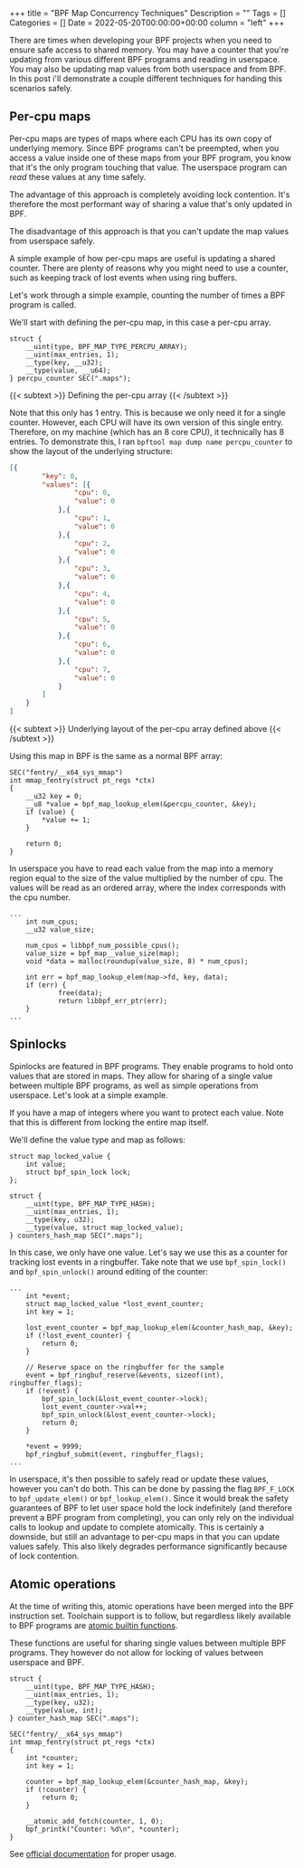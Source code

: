 +++
title = "BPF Map Concurrency Techniques"
Description = ""
Tags = []
Categories = []
Date = 2022-05-20T00:00:00+00:00
column = "left"
+++

There are times when developing your BPF projects when you need to ensure safe access to shared memory. You may have a counter that you're updating from various different BPF programs and reading in userspace. You may also be updating map values from both userspace and from BPF. In this post i'll demonstrate a couple different techniques for handing this scenarios safely. 

## Per-cpu maps

Per-cpu maps are types of maps where each CPU has its own copy of underlying memory. Since BPF programs can't be preempted, when you access a value inside one of these maps from your BPF program, you know that it's the only program touching that value. The userspace program can _read_ these values at any time safely.

The advantage of this approach is completely avoiding lock contention. It's therefore the most performant way of sharing a value that's only updated in BPF.

The disadvantage of this approach is that you can't update the map values from userspace safely.

A simple example of how per-cpu maps are useful is updating a shared counter. There are plenty of reasons why you might need to use a counter, such as keeping track of lost events when using ring buffers.

Let's work through a simple example, counting the number of times a BPF program is called.

We'll start with defining the per-cpu map, in this case a per-cpu array.

```
struct {
	__uint(type, BPF_MAP_TYPE_PERCPU_ARRAY);
	__uint(max_entries, 1);
	__type(key, __u32);
	__type(value, __u64);
} percpu_counter SEC(".maps");
```
{{< subtext >}}
Defining the per-cpu array
{{< /subtext >}}

Note that this only has 1 entry. This is because we only need it for a single counter. However, each CPU will have its own version of this single entry. Therefore, on my machine (which has an 8 core CPU), it technically has 8 entries. To demonstrate this, I ran `bpftool map dump name percpu_counter` to show the layout of the underlying structure:

```json
[{
        "key": 0,
        "values": [{
                "cpu": 0,
                "value": 0
            },{
                "cpu": 1,
                "value": 0
            },{
                "cpu": 2,
                "value": 0
            },{
                "cpu": 3,
                "value": 0
            },{
                "cpu": 4,
                "value": 0
            },{
                "cpu": 5,
                "value": 0
            },{
                "cpu": 6,
                "value": 0
            },{
                "cpu": 7,
                "value": 0
            }
        ]
    }
]

```
{{< subtext >}}
Underlying layout of the per-cpu array defined above
{{< /subtext >}}

Using this map in BPF is the same as a normal BPF array:

```
SEC("fentry/__x64_sys_mmap")
int mmap_fentry(struct pt_regs *ctx)
{
    __u32 key = 0;
    __u8 *value = bpf_map_lookup_elem(&percpu_counter, &key);
    if (value) {
        *value += 1;
    }

    return 0;
}
```

In userspace you have to read each value from the map into a memory region equal to the size of the value multiplied by the number of cpu. The values will be read as an ordered array, where the index corresponds with the cpu number.

```
...
    int num_cpus;
    __u32 value_size;

    num_cpus = libbpf_num_possible_cpus();
    value_size = bpf_map__value_size(map);
    void *data = malloc(roundup(value_size, 8) * num_cpus);

    int err = bpf_map_lookup_elem(map->fd, key, data);
    if (err) {
            free(data);
            return libbpf_err_ptr(err);
    }
...
```

## Spinlocks
 
Spinlocks are featured in BPF programs. They enable programs to hold onto values that are stored in maps. They allow for sharing of a single value between multiple BPF programs, as well as simple operations from userspace. Let's look at a simple example.

If you have a map of integers where you want to protect each value. Note that this is different from locking the entire map itself.

We'll define the value type and map as follows:

```
struct map_locked_value {
    int value;
    struct bpf_spin_lock lock;
};

struct {
	__uint(type, BPF_MAP_TYPE_HASH);
	__uint(max_entries, 1);
	__type(key, u32);
	__type(value, struct map_locked_value);
} counters_hash_map SEC(".maps");
```

In this case, we only have one value. Let's say we use this as a counter for tracking lost events in a ringbuffer. Take note that we use `bpf_spin_lock()` and `bpf_spin_unlock()` around editing of the counter:

```
...
    int *event;
    struct map_locked_value *lost_event_counter;
    int key = 1;

    lost_event_counter = bpf_map_lookup_elem(&counter_hash_map, &key);
    if (!lost_event_counter) {
        return 0;
    }

    // Reserve space on the ringbuffer for the sample
    event = bpf_ringbuf_reserve(&events, sizeof(int), ringbuffer_flags);
    if (!event) {
        bpf_spin_lock(&lost_event_counter->lock);
        lost_event_counter->val++;
        bpf_spin_unlock(&lost_event_counter->lock);
        return 0;
    }

    *event = 9999;
    bpf_ringbuf_submit(event, ringbuffer_flags);
...
```

In userspace, it's then possible to safely read or update these values, however you can't do both. This can be done by passing the flag `BPF_F_LOCK` to `bpf_update_elem()` or `bpf_lookup_elem()`. Since it would break the safety guarantees of BPF to let user space hold the lock indefinitely (and therefore prevent a BPF program from completing), you can only rely on the individual calls to lookup and update to complete atomically. This is certainly a downside, but still an advantage to per-cpu maps in that you can update values safely. This also likely degrades performance significantly because of lock contention.

## Atomic operations

At the time of writing this, atomic operations have been merged into the BPF instruction set. Toolchain support is to follow, but regardless likely available to BPF programs are [atomic builtin functions](https://llvm.org/docs/Atomics.html#libcalls-atomic).

These functions are useful for sharing single values between multiple BPF programs. They however do not allow for locking of values between userspace and BPF.

```
struct {
	__uint(type, BPF_MAP_TYPE_HASH);
	__uint(max_entries, 1);
	__type(key, u32);
	__type(value, int);
} counter_hash_map SEC(".maps");

SEC("fentry/__x64_sys_mmap")
int mmap_fentry(struct pt_regs *ctx)
{
    int *counter;
    int key = 1;

    counter = bpf_map_lookup_elem(&counter_hash_map, &key);
    if (!counter) {
        return 0;
    }

    __atomic_add_fetch(counter, 1, 0);
    bpf_printk("Counter: %d\n", *counter);
}
```

See [official documentation](https://llvm.org/docs/Atomics.html) for proper usage.
